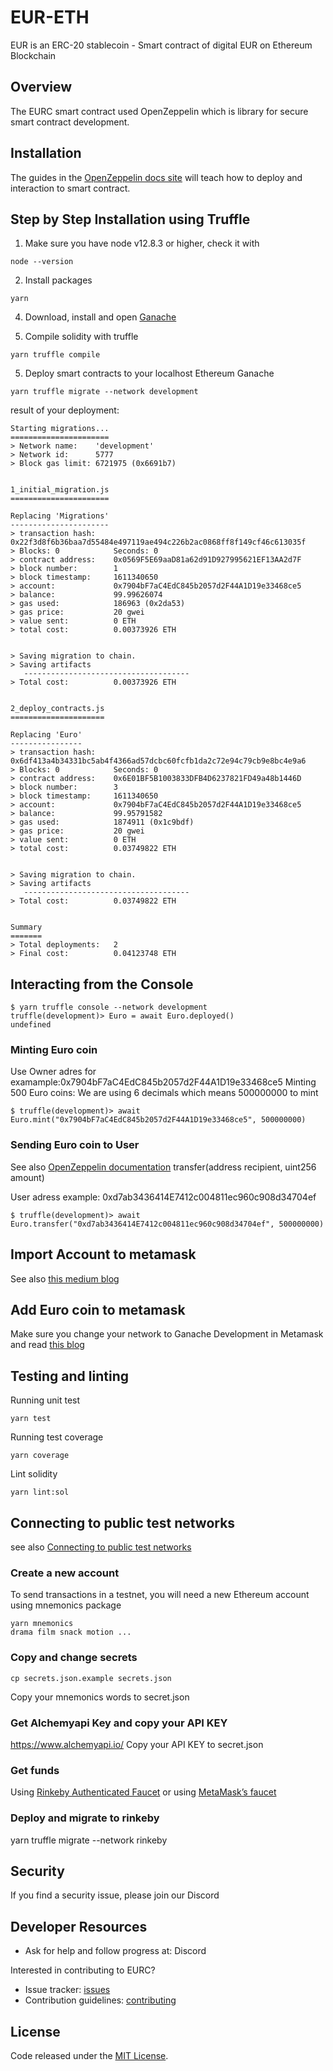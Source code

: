 # EUR-ETH
EUR is an ERC-20 stablecoin - Smart contract of digital EUR on Ethereum Blockchain


## Overview
The EURC smart contract used OpenZeppelin which is library for secure smart contract development.

## Installation
The guides in the [OpenZeppelin docs site](https://docs.openzeppelin.com/learn/developing-smart-contracts) will teach how to deploy and interaction to smart contract.

## Step by Step Installation using Truffle
1. Make sure you have node v12.8.3 or higher, check it with
```
node --version
```

2. Install packages
```
yarn
```

4. Download, install and open [Ganache](https://www.trufflesuite.com/ganache)

5. Compile solidity with truffle
```
yarn truffle compile
```

5. Deploy smart contracts to your localhost Ethereum Ganache
```
yarn truffle migrate --network development
```

result of your deployment:
```
Starting migrations...
======================
> Network name:    'development'
> Network id:      5777
> Block gas limit: 6721975 (0x6691b7)


1_initial_migration.js
======================

Replacing 'Migrations'
----------------------
> transaction hash:    0x22f3d8f6b36baa7d55484e497119ae494c226b2ac0868ff8f149cf46c613035f
> Blocks: 0            Seconds: 0
> contract address:    0x0569F5E69aaD81a62d91D927995621EF13AA2d7F
> block number:        1
> block timestamp:     1611340650
> account:             0x7904bF7aC4EdC845b2057d2F44A1D19e33468ce5
> balance:             99.99626074
> gas used:            186963 (0x2da53)
> gas price:           20 gwei
> value sent:          0 ETH
> total cost:          0.00373926 ETH


> Saving migration to chain.
> Saving artifacts
   -------------------------------------
> Total cost:          0.00373926 ETH


2_deploy_contracts.js
=====================

Replacing 'Euro'
----------------
> transaction hash:    0x6df413a4b34331bc5ab4f4366ad57dcbc60fcfb1da2c72e94c79cb9e8bc4e9a6
> Blocks: 0            Seconds: 0
> contract address:    0x6E01BF5B1003833DFB4D6237821FD49a48b1446D
> block number:        3
> block timestamp:     1611340650
> account:             0x7904bF7aC4EdC845b2057d2F44A1D19e33468ce5
> balance:             99.95791582
> gas used:            1874911 (0x1c9bdf)
> gas price:           20 gwei
> value sent:          0 ETH
> total cost:          0.03749822 ETH


> Saving migration to chain.
> Saving artifacts
   -------------------------------------
> Total cost:          0.03749822 ETH


Summary
=======
> Total deployments:   2
> Final cost:          0.04123748 ETH
```

## Interacting from the Console
```
$ yarn truffle console --network development
truffle(development)> Euro = await Euro.deployed()
undefined
```

### Minting Euro coin
Use Owner adres for examample:0x7904bF7aC4EdC845b2057d2F44A1D19e33468ce5
Minting 500 Euro coins:
We are using 6 decimals which means 500000000 to mint
```
$ truffle(development)> await Euro.mint("0x7904bF7aC4EdC845b2057d2F44A1D19e33468ce5", 500000000)
```

### Sending Euro coin to User
See also [OpenZeppelin documentation](https://docs.openzeppelin.com/contracts/3.x/api/token/erc20)
transfer(address recipient, uint256 amount)

User adress example: 0xd7ab3436414E7412c004811ec960c908d34704ef
```
$ truffle(development)> await Euro.transfer("0xd7ab3436414E7412c004811ec960c908d34704ef", 500000000)
```

## Import Account to metamask
See also [this medium blog](https://medium.com/@kacharlabhargav21/using-ganache-with-remix-and-metamask-446fe5748ccf)

## Add Euro coin to metamask
Make sure you change your network to Ganache Development in Metamask and read [this blog](https://metamask.zendesk.com/hc/en-us/articles/360015489031-How-to-View-See-Your-Tokens-and-Custom-Tokens-in-Metamask)


## Testing and linting
Running unit test
```
yarn test
```

Running test coverage
```
yarn coverage
```

Lint solidity
```
yarn lint:sol
```

## Connecting to public test networks
see also [Connecting to public test networks](https://docs.openzeppelin.com/learn/connecting-to-public-test-networks)

### Create a new account
To send transactions in a testnet, you will need a new Ethereum account using mnemonics package
```
yarn mnemonics
drama film snack motion ...
```

### Copy and change secrets
```
cp secrets.json.example secrets.json
```

Copy your mnemonics words to secret.json

### Get Alchemyapi Key and copy your API KEY
https://www.alchemyapi.io/
Copy your API KEY to secret.json

### Get funds
Using [Rinkeby Authenticated Faucet](https://faucet.rinkeby.io/)
or using [MetaMask’s faucet](https://faucet.metamask.io/)

### Deploy and migrate to rinkeby
yarn truffle migrate --network rinkeby

## Security

If you find a security issue, please join our Discord

## Developer Resources


- Ask for help and follow progress at: Discord

Interested in contributing to EURC?

- Issue tracker: [issues](https://github.com/simplicy-io/eurc-eth/issues)
- Contribution guidelines: [contributing](https://github.com/simplicy-io/eurc-eth/blob/master/CONTRIBUTING.md)


## License
Code released under the [MIT License](https://github.com/simplicy-io/eurc-eth/blob/master/LICENSE).
